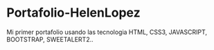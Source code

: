 # Portafolio-HelenLopez
 Mi primer portafolio usando las tecnologia HTML, CSS3, JAVASCRIPT, BOOTSTRAP, SWEETALERT2..
